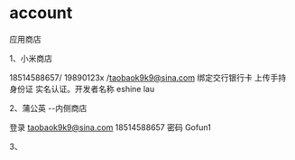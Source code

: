 # account

应用商店

1、小米商店

18514588657/ 19890123x /taobaok9k9@sina.com
绑定交行银行卡 上传手持身份证 实名认证。开发者名称  eshine lau

2、蒲公英 --内侧商店

登录
taobaok9k9@sina.com
18514588657
密码
Gofun1

3、
